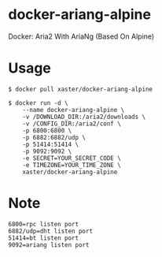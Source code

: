# docker-ariang-alpine
Docker: Aria2 With AriaNg (Based On Alpine)

# Usage
```
$ docker pull xaster/docker-ariang-alpine

$ docker run -d \
    --name docker-ariang-alpine \
    -v /DOWNLOAD_DIR:/aria2/downloads \
    -v /CONFIG_DIR:/aria2/conf \
    -p 6800:6800 \
    -p 6882:6882/udp \
    -p 51414:51414 \
    -p 9092:9092 \
    -e SECRET=YOUR_SECRET_CODE \
    -e TIMEZONE=YOUR_TIME_ZONE \
    xaster/docker-ariang-alpine
```

# Note
```
6800=rpc listen port
6882/udp=dht listen port
51414=bt listen port
9092=ariang listen port
```
